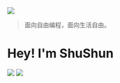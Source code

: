 <img src="https://i.imgur.com/waxVImv.png" />


> 面向自由编程，面向生活自由。

# Hey! I'm ShuShun

<img src="https://github-readme-activity-graph.vercel.app/graph?username=GEKSS5289&theme=github-compact" />
<img  src="https://github-readme-streak-stats.herokuapp.com/?user=GEKSS5289" />
  
